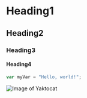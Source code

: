 # Heading1
## Heading2
### Heading3
#### Heading4

``` javascript
var myVar = "Hello, world!";
```

![Image of Yaktocat](https://octodex.github.com/images/yaktocat.png)


